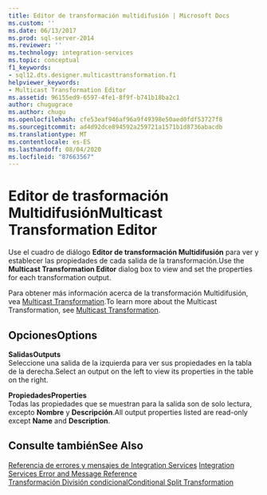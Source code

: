 ```yaml
---
title: Editor de transformación multidifusión | Microsoft Docs
ms.custom: ''
ms.date: 06/13/2017
ms.prod: sql-server-2014
ms.reviewer: ''
ms.technology: integration-services
ms.topic: conceptual
f1_keywords:
- sql12.dts.designer.multicasttransformation.f1
helpviewer_keywords:
- Multicast Transformation Editor
ms.assetid: 96155ed9-6597-4fe1-8f9f-b741b18ba2c1
author: chugugrace
ms.author: chugu
ms.openlocfilehash: cfe53eaf946af96a9f49398e50aed0fdf53727f8
ms.sourcegitcommit: ad4d92dce894592a259721a1571b1d8736abacdb
ms.translationtype: MT
ms.contentlocale: es-ES
ms.lasthandoff: 08/04/2020
ms.locfileid: "87663567"
---
```

# <a name="multicast-transformation-editor"></a><span data-ttu-id="c79f8-102">Editor de trasformación Multidifusión</span><span class="sxs-lookup"><span data-stu-id="c79f8-102">Multicast Transformation Editor</span></span>
  <span data-ttu-id="c79f8-103">Use el cuadro de diálogo **Editor de transformación Multidifusión** para ver y establecer las propiedades de cada salida de la transformación.</span><span class="sxs-lookup"><span data-stu-id="c79f8-103">Use the **Multicast Transformation Editor** dialog box to view and set the properties for each transformation output.</span></span>  
  
 <span data-ttu-id="c79f8-104">Para obtener más información acerca de la transformación Multidifusión, vea [Multicast Transformation](data-flow/transformations/multicast-transformation.md).</span><span class="sxs-lookup"><span data-stu-id="c79f8-104">To learn more about the Multicast Transformation, see [Multicast Transformation](data-flow/transformations/multicast-transformation.md).</span></span>  
  
## <a name="options"></a><span data-ttu-id="c79f8-105">Opciones</span><span class="sxs-lookup"><span data-stu-id="c79f8-105">Options</span></span>  
 <span data-ttu-id="c79f8-106">**Salidas**</span><span class="sxs-lookup"><span data-stu-id="c79f8-106">**Outputs**</span></span>  
 <span data-ttu-id="c79f8-107">Seleccione una salida de la izquierda para ver sus propiedades en la tabla de la derecha.</span><span class="sxs-lookup"><span data-stu-id="c79f8-107">Select an output on the left to view its properties in the table on the right.</span></span>  
  
 <span data-ttu-id="c79f8-108">**Propiedades**</span><span class="sxs-lookup"><span data-stu-id="c79f8-108">**Properties**</span></span>  
 <span data-ttu-id="c79f8-109">Todas las propiedades que se muestran para la salida son de solo lectura, excepto **Nombre** y **Descripción**.</span><span class="sxs-lookup"><span data-stu-id="c79f8-109">All output properties listed are read-only except **Name** and **Description**.</span></span>  
  
## <a name="see-also"></a><span data-ttu-id="c79f8-110">Consulte también</span><span class="sxs-lookup"><span data-stu-id="c79f8-110">See Also</span></span>  
 <span data-ttu-id="c79f8-111">[Referencia de errores y mensajes de Integration Services](../../2014/integration-services/integration-services-error-and-message-reference.md) </span><span class="sxs-lookup"><span data-stu-id="c79f8-111">[Integration Services Error and Message Reference](../../2014/integration-services/integration-services-error-and-message-reference.md) </span></span>  
 [<span data-ttu-id="c79f8-112">Transformación División condicional</span><span class="sxs-lookup"><span data-stu-id="c79f8-112">Conditional Split Transformation</span></span>](data-flow/transformations/conditional-split-transformation.md)  
  
  

